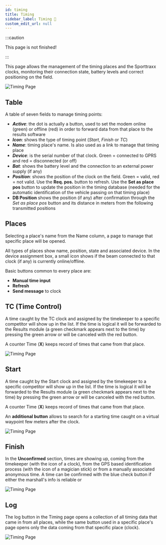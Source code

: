 ```yaml
---
id: timing
title: Timing 
sidebar_label: Timing 🚧
custom_edit_url: null
---
```


:::caution

This page is not finished!

:::

This page allows the management of the timing places and the Sporttraxx clocks, monitoring their connection state, battery levels and correct positioning on the field.

![Timing Page](/img/screenshots/places.png)
## Table
A table of seven fields to manage timing points:
* _**Active**_: the dot is actually a button, used to set the modem online (green) or offline (red) in order to forward data from that place to the results software
* _**Icon**_: shows the type of timing point (_Start_, _Finish_ or _TC_)
* _**Name**_: timing place's name. Is also used as a link to manage that timing place
* _**Device**_: is the serial number of that clock.  Green = connected to GPRS and red = disconnected (or off) 
* _**Bat**_: shows the battery level and the connection to an external power supply (if any)
* _**Position**_: shows the position of the clock on the field. Green = valid, red = not valid. Use the **Req. pos.** button to refresh. Use the **Set as place pos** button to update the position in the timing database (needed for the automatic identification of the vehicle passing on that timing place)
* **DB Position** shows the position (if any) after confirmation through the _Set as place pos_ button and its distance in meters from the following transmitted positions

## Places
Selecting a place's name from the Name column, a page to manage that specific place will be opened.

All types of places show name, position, state and associated device.
In the device assignment box, a small icon shows if the beam connected to that clock (if any) is currently online/offline.

Basic buttons common to every place are:
* **Manual time input**
* **Refresh**
* **Send message** to clock

## TC (Time Control)
A time caught by the TC clock and assigned by the timekeeper to a specific competitor will show up in the list. If the time is logical it will be forwarded to the Results module (a green checkmark appears next to the time) by pressing the green arrow or will be canceled with the red button.

A counter Time (**X**) keeps record of times that came from that place.

![Timing Page](/img/screenshots/places-tc.png)

## Start
A time caught by the Start clock and assigned by the timekeeper to a specific competitor will show up in the list. If the time is logical it will be forwarded to the Results module (a green checkmark appears next to the time) by pressing the green arrow or will be canceled with the red button.

A counter Time (**X**) keeps record of times that came from that place.

An **additional button** allows to search for a starting time caught on a virtual waypoint few meters after the clock.

![Timing Page](/img/screenshots/places-ss.png)

## Finish
In the **Unconfirmed** section, times are showing up, coming from the timekeeper (with the icon of a clock), from the GPS based identification process (with the icon of a magician stick) or from a manually associated anonymous time. A time can be confirmed with the blue check button if either the marshall's info is reliable or 

![Timing Page](/img/screenshots/places-ff.png)

## Log
The log button in the Timing page opens a collection of all timing data that came in from all places, while the same button used in a specific place's page opens only the data coming from that specific place (clock).

![Timing Page](/img/screenshots/places-log.png)